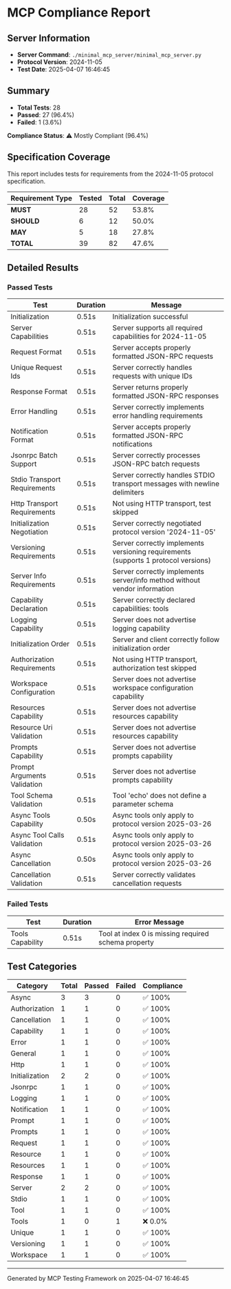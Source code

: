 # MCP Compliance Report

## Server Information

- **Server Command**: `./minimal_mcp_server/minimal_mcp_server.py`
- **Protocol Version**: 2024-11-05
- **Test Date**: 2025-04-07 16:46:45

## Summary

- **Total Tests**: 28
- **Passed**: 27 (96.4%)
- **Failed**: 1 (3.6%)

**Compliance Status**: ⚠️ Mostly Compliant (96.4%)

## Specification Coverage

This report includes tests for requirements from the 2024-11-05 protocol specification.

| Requirement Type | Tested | Total | Coverage |
|-----------------|--------|-------|----------|
| **MUST** | 28 | 52 | 53.8% |
| **SHOULD** | 6 | 12 | 50.0% |
| **MAY** | 5 | 18 | 27.8% |
| **TOTAL** | 39 | 82 | 47.6% |

## Detailed Results

### Passed Tests

| Test | Duration | Message |
|------|----------|---------|
| Initialization | 0.51s | Initialization successful |
| Server Capabilities | 0.51s | Server supports all required capabilities for 2024-11-05 |
| Request Format | 0.51s | Server accepts properly formatted JSON-RPC requests |
| Unique Request Ids | 0.51s | Server correctly handles requests with unique IDs |
| Response Format | 0.51s | Server returns properly formatted JSON-RPC responses |
| Error Handling | 0.51s | Server correctly implements error handling requirements |
| Notification Format | 0.51s | Server accepts properly formatted JSON-RPC notifications |
| Jsonrpc Batch Support | 0.51s | Server correctly processes JSON-RPC batch requests |
| Stdio Transport Requirements | 0.51s | Server correctly handles STDIO transport messages with newline delimiters |
| Http Transport Requirements | 0.51s | Not using HTTP transport, test skipped |
| Initialization Negotiation | 0.51s | Server correctly negotiated protocol version '2024-11-05' |
| Versioning Requirements | 0.51s | Server correctly implements versioning requirements (supports 1 protocol versions) |
| Server Info Requirements | 0.51s | Server correctly implements server/info method without vendor information |
| Capability Declaration | 0.51s | Server correctly declared capabilities: tools |
| Logging Capability | 0.51s | Server does not advertise logging capability |
| Initialization Order | 0.51s | Server and client correctly follow initialization order |
| Authorization Requirements | 0.51s | Not using HTTP transport, authorization test skipped |
| Workspace Configuration | 0.51s | Server does not advertise workspace configuration capability |
| Resources Capability | 0.51s | Server does not advertise resources capability |
| Resource Uri Validation | 0.51s | Server does not advertise resources capability |
| Prompts Capability | 0.51s | Server does not advertise prompts capability |
| Prompt Arguments Validation | 0.51s | Server does not advertise prompts capability |
| Tool Schema Validation | 0.51s | Tool 'echo' does not define a parameter schema |
| Async Tools Capability | 0.50s | Async tools only apply to protocol version 2025-03-26 |
| Async Tool Calls Validation | 0.51s | Async tools only apply to protocol version 2025-03-26 |
| Async Cancellation | 0.50s | Async tools only apply to protocol version 2025-03-26 |
| Cancellation Validation | 0.51s | Server correctly validates cancellation requests |

### Failed Tests

| Test | Duration | Error Message |
|------|----------|--------------|
| Tools Capability | 0.51s | Tool at index 0 is missing required schema property |

## Test Categories

| Category | Total | Passed | Failed | Compliance |
|----------|-------|--------|--------|------------|
| Async | 3 | 3 | 0 | ✅ 100% |
| Authorization | 1 | 1 | 0 | ✅ 100% |
| Cancellation | 1 | 1 | 0 | ✅ 100% |
| Capability | 1 | 1 | 0 | ✅ 100% |
| Error | 1 | 1 | 0 | ✅ 100% |
| General | 1 | 1 | 0 | ✅ 100% |
| Http | 1 | 1 | 0 | ✅ 100% |
| Initialization | 2 | 2 | 0 | ✅ 100% |
| Jsonrpc | 1 | 1 | 0 | ✅ 100% |
| Logging | 1 | 1 | 0 | ✅ 100% |
| Notification | 1 | 1 | 0 | ✅ 100% |
| Prompt | 1 | 1 | 0 | ✅ 100% |
| Prompts | 1 | 1 | 0 | ✅ 100% |
| Request | 1 | 1 | 0 | ✅ 100% |
| Resource | 1 | 1 | 0 | ✅ 100% |
| Resources | 1 | 1 | 0 | ✅ 100% |
| Response | 1 | 1 | 0 | ✅ 100% |
| Server | 2 | 2 | 0 | ✅ 100% |
| Stdio | 1 | 1 | 0 | ✅ 100% |
| Tool | 1 | 1 | 0 | ✅ 100% |
| Tools | 1 | 0 | 1 | ❌ 0.0% |
| Unique | 1 | 1 | 0 | ✅ 100% |
| Versioning | 1 | 1 | 0 | ✅ 100% |
| Workspace | 1 | 1 | 0 | ✅ 100% |

---
Generated by MCP Testing Framework on 2025-04-07 16:46:45